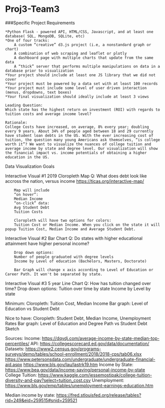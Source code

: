 # Proj3-Team3

###Specific Project Requirements

	*Python Flask - powered API, HTML/CSS, Javascript, and at least one database( SQL, MongoDB, SQLite, etc)
	*One of four tracks:
		A custom “creative” d3.js project (i.e, a nonstandard graph or chart)
		A combination of web scraping and leaflet or plotly
		A dashboard page with multiple charts that update from the same data
		A “thick” server that performs multiple manipulations on data in a database prior to visualization
	*Your project should include at least one JS library that we did not cover
	*Your project must be powered by a data set with at least 100 records
	*Your project must include some level of user driven interaction (menus, dropdowns, text boxes)
	*Your final visualization should ideally include at least 3 views

	Leading Question: 
	Which state has the highest return on investment (ROI) with regards to tuition costs and average income level?
	
	Rationale:
	College Costs have increased, on average, 8% every year; doubling every 9 years. About 34% of people aged between 18 and 29 currently have student loan debts in the US. With the ever increasing cost of tuition, the question many young Americans ask themselves, “is college worth it”? We want to visualize the nuances of college tuition and average income by state and degree level. Our visualization will show the financial impact vs. income potentials of obtaining a higher education in the US.

Data Visualization Goals 

Interactive Visual #1
2019 Cloropleth Map
Q: What does debt look like accross the nation, versus income
https://ticas.org/interactive-map/

		Map will include 
		“on hover”:
		Median Income
		“on-click” data:
		Avg Student Debt
		Tuition Costs

		Cloropleth will have two options for colors: 
		Tuition Cost or Median Income. When you click on the state it will popup Tuition Cost, Median Income and Average Student Debt.
		
Interactive Visual #2
Bar Chart
Q: Do states with higher educational attainment have higher personal income?

		Drop down options:
		Number of people graduated with degree levels
		Income by Level of education (Bachelors, Masters, Doctorate)

		Bar Graph will change x axis according to Level of Education or Career Path. It won't be separated by state.

Interactive Visual #3
5 year Line Chart
Q: How has tuition changed over time?
		Drop down options:
		Tuition over time by state
		Income by Level by state

Minimum:
Cloropleth: Tuition Cost, Median Income
Bar graph: Level of Education vs Student Debt

Nice to have:
Cloropleth: Student Debt, Median Income, Unemployment Rates
Bar graph: Level of Education and Degree Path vs Student Debt
Sketch

Sources: 
Income: https://dqydj.com/average-income-by-state-median-top-percentiles/
API: 
https://collegescorecard.ed.gov/data/documentation/
Datasets:
https://www2.census.gov/programs-surveys/demo/tables/school-enrollment/2018/2018-cps/tab06.xlsx
https://www.petersonsdata.com/undergraduate/undergraduate-financial-aid.aspx
https://www.bls.gov/lau/lastrk19.htm
Income by State: https://www.bea.gov/data/income-saving/personal-income-by-state
College Tuition: https://www.kaggle.com/jessemostipak/college-tuition-diversity-and-pay?select=tuition_cost.csv
Unemployment: https://www.bls.gov/emp/tables/unemployment-earnings-education.htm 

Median income by state:
https://fred.stlouisfed.org/release/tables?rid=249&eid=259515#snid=259521

